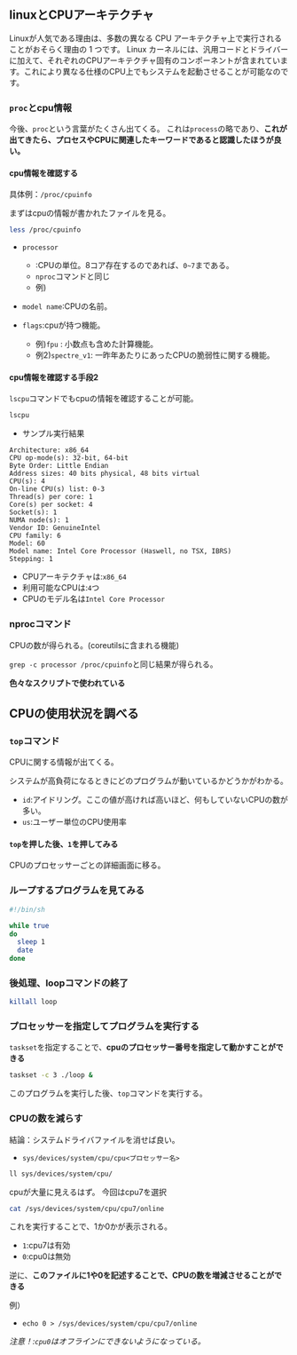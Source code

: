 




## linuxとCPUアーキテクチャ

Linuxが人気である理由は、多数の異なる CPU アーキテクチャ上で実行されることがおそらく理由の 1 つです。
Linux カーネルには、汎用コードとドライバーに加えて、それぞれのCPUアーキテクチャ固有のコンポーネントが含まれています。これにより異なる仕様のCPU上でもシステムを起動させることが可能なのです。

### `proc`とcpu情報

今後、`proc`という言葉がたくさん出てくる。
これは`process`の略であり、**これが出てきたら、プロセスやCPUに関連したキーワードであると認識したほうが良い。**

#### cpu情報を確認する

具体例：`/proc/cpuinfo`

まずはcpuの情報が書かれたファイルを見る。

```sh
less /proc/cpuinfo
```

- `processor`
    - :CPUの単位。8コア存在するのであれば、`0~7`まである。
    - `nproc`コマンドと同じ
    - 例)

- `model name`:CPUの名前。

- `flags`:cpuが持つ機能。
    - 例)`fpu` : 小数点も含めた計算機能。
    - 例2)`spectre_v1`: 一昨年あたりにあったCPUの脆弱性に関する機能。

#### cpu情報を確認する手段2

`lscpu`コマンドでもcpuの情報を確認することが可能。

```sh
lscpu
```

- サンプル実行結果

```
Architecture: x86_64
CPU op-mode(s): 32-bit, 64-bit
Byte Order: Little Endian
Address sizes: 40 bits physical, 48 bits virtual
CPU(s): 4
On-line CPU(s) list: 0-3
Thread(s) per core: 1
Core(s) per socket: 4
Socket(s): 1
NUMA node(s): 1
Vendor ID: GenuineIntel
CPU family: 6
Model: 60
Model name: Intel Core Processor (Haswell, no TSX, IBRS)
Stepping: 1
```

- CPUアーキテクチャは:`x86_64`
- 利用可能なCPUは:`4`つ
- CPUのモデル名は`Intel Core Processor`


### nprocコマンド

CPUの数が得られる。(coreutilsに含まれる機能)

`grep -c processor /proc/cpuinfo`と同じ結果が得られる。

**色々なスクリプトで使われている**



## CPUの使用状況を調べる

### `top`コマンド

CPUに関する情報が出てくる。

システムが高負荷になるときにどのプログラムが動いているかどうかがわかる。

- `id`:アイドリング。ここの値が高ければ高いほど、何もしていないCPUの数が多い。
- `us`:ユーザー単位のCPU使用率

#### `top`を押した後、`1`を押してみる

CPUのプロセッサーごとの詳細画面に移る。


### ループするプログラムを見てみる

```sh
#!/bin/sh

while true
do
  sleep 1
  date
done
```


### 後処理、loopコマンドの終了

```sh
killall loop
```




### プロセッサーを指定してプログラムを実行する

`taskset`を指定することで、**cpuのプロセッサー番号を指定して動かすことができる**

```sh
taskset -c 3 ./loop &
```

このプログラムを実行した後、`top`コマンドを実行する。




### CPUの数を減らす

結論：システムドライバファイルを消せば良い。

- `sys/devices/system/cpu/cpu<プロセッサー名>`

```sh
ll sys/devices/system/cpu/
```

cpuが大量に見えるはず。
今回はcpu7を選択

```sh
cat /sys/devices/system/cpu/cpu7/online
```

これを実行することで、1か0かが表示される。

- `1`:cpu7は有効
- `0`:cpu0は無効

逆に、**このファイルに1や0を記述することで、CPUの数を増減させることができる**

例）

- `echo 0 > /sys/devices/system/cpu/cpu7/online`


*注意！:`cpu0`はオフラインにできないようになっている。*










